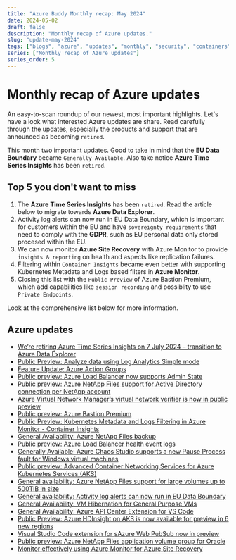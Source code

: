 ```yaml
---
title: "Azure Buddy Monthly recap: May 2024"
date: 2024-05-02
draft: false
description: "Monthly recap of Azure updates."
slug: "update-may-2024"
tags: ["blogs", "azure", "updates", "monthly", "security", "containers", "management"]
series: ["Monthly recap of Azure updates"]
series_order: 5
---
```


# Monthly recap of Azure updates 

An easy-to-scan roundup of our newest, most important highlights. Let's have a look what interested Azure updates are share. Read carefully through the updates, especially the products and support that are announced as becoming `retired`.

This month two important updates. Good to take in mind that the **EU Data Boundary** became `Generally Available`. Also take notice **Azure Time Series Insights** has been `retired`.

## Top 5 you don't want to miss

1. The **Azure Time Series Insights** has been `retired`. Read the article below to migrate towards **Azure Data Explorer**.
2. Activity log alerts can now run in EU Data Boundary, which is important for customers within the EU and have `sovereignty requirements` that need to comply with the **GDPR**, such as EU personal data only stored procesed within the EU.
3. We can now monitor **Azure Site Recovery** with Azure Monitor to provide `insights & reporting` on health and aspects like replication failures.
4. Filtering within `Container Insights` became even better with supporting Kubernetes Metadata and Logs based filters in **Azure Monitor**.
5. Closing this list with the `Public Preview` of Azure Bastion Premium, which add capabilities like `session recording` and possiblity to use `Private Endpoints`.

Look at the comprehensive list below for more information.

## Azure updates

- [We’re retiring Azure Time Series Insights on 7 July 2024 – transition to Azure Data Explorer](https://azure.microsoft.com/en-us/updates/we-re-retiring-azure-time-series-insights-on-7-july-2024-transition-to-azure-data-explorer/)
- [Public Preview: Analyze data using Log Analytics Simple mode](https://azure.microsoft.com/en-us/updates/public-preview-analyze-data-using-log-analytics-simple-mode/)
- [Feature Update: Azure Action Groups](https://azure.microsoft.com/en-us/updates/action-groups-email-resource-manager-role/)
- [Public preview: Azure Load Balancer now supports Admin State](https://azure.microsoft.com/en-us/updates/public-preview-azure-load-balancer-now-supports-admin-state/)
- [Public preview: Azure NetApp Files support for Active Directory connection per NetApp account](https://azure.microsoft.com/en-us/updates/public-preview-azure-netapp-files-support-for-active-directory-connection-per-netapp-account/)
- [Azure Virtual Network Manager’s virtual network verifier is now in public preview](https://azure.microsoft.com/en-us/updates/azure-virtual-network-manager-s-virtual-network-verifier-is-now-in-public-preview/)
- [Public preview: Azure Bastion Premium](https://azure.microsoft.com/en-us/updates/public-preview-azure-bastion-premium/)
- [Public Preview: Kubernetes Metadata and Logs Filtering in Azure Monitor - Container Insights](https://azure.microsoft.com/en-us/updates/kubernetesmetadataandlogsfilteringpublicpreview/)
- [General Availability: Azure NetApp Files backup](https://azure.microsoft.com/en-us/updates/general-availability-azure-netapp-files-backup/)
- [Public preview: Azure Load Balancer health event logs](https://azure.microsoft.com/en-us/updates/public-preview-azure-load-balancer-health-event-logs/)
- [Generally Available: Azure Chaos Studio supports a new Pause Process fault for Windows virtual machines](https://azure.microsoft.com/en-us/updates/generally-available-azure-chaos-studio-supports-a-new-pause-process-fault-for-windows-virtual-machines/)
- [Public preview: Advanced Container Networking Services for Azure Kubernetes Services (AKS)](https://azure.microsoft.com/en-us/updates/advanced-container-networking-services/)
- [General availability: Azure NetApp Files support for large volumes up to 500TiB in size](https://azure.microsoft.com/en-us/updates/general-availability-azure-netapp-files-support-for-large-volumes-up-to-500tib-in-size/)
- [General availability: Activity log alerts can now run in EU Data Boundary](https://azure.microsoft.com/en-us/updates/general-availability-activity-log-alerts-can-now-run-in-eu-data-boundary/)
- [General Availability: VM Hibernation for General Purpose VMs](https://azure.microsoft.com/en-us/updates/general-availability-vm-hibernation-general-purpose/)
- [General Availability: Azure API Center Extension for VS Code](https://azure.microsoft.com/en-us/updates/general-availability-azure-api-center-extension-for-vs-code/)
- [Public Preview: Azure HDInsight on AKS is now available for preview in 6 new regions](https://azure.microsoft.com/en-us/updates/hdionaksnewregions2/)
- [Visual Studio Code extension for sAzure Web PubSub now in preview](https://azure.microsoft.com/en-us/updates/visual-studio-code-extension-for-sazure-web-pubsub-now-in-preview/)
- [Public preview: Azure NetApp Files application volume group for Oracle](https://azure.microsoft.com/en-us/updates/public-preview-azure-netapp-files-application-volume-group-for-oracle/)
- [Monitor effectively using Azure Monitor for Azure Site Recovery](https://azure.microsoft.com/en-us/updates/introducing-reporting-capabilities-for-azure-site-recovery/)